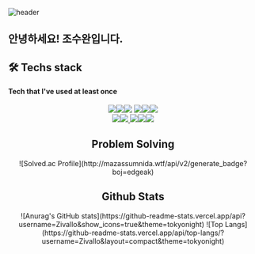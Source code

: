 ![header](https://capsule-render.vercel.app/api?type=waving&color=0:5433FF,50:20BDFF,100:A5FECB&height=200&section=header&text=Hello%20visitors!&fontColor=ffffff&fontSize=80&animation=twinkling&fontAlign=65)
## 안녕하세요! 조수완입니다. 

## 🛠 Techs stack
#### Tech that I've used at least once
<div align="center"><a href="" target="_blank"><img src="https://img.shields.io/badge/C-A8B9CC?style=for-the-badge&logo=C&logoColor=white"/></a><a href="" target="_blank"><img src="https://img.shields.io/badge/C++-00599C?style=for-the-badge&logo=C++&logoColor=white"/></a><a href="" target="_blank"><img src="https://img.shields.io/badge/Python-3776AB?style=for-the-badge&logo=Python&logoColor=white"/></a>
<a href="" target="_blank"><img src="https://img.shields.io/badge/HTML5-E34F26?style=for-the-badge&logo=HTML5&logoColor=white"/></a><a href="" target="_blank"><img src="https://img.shields.io/badge/CSS3-1572B6?style=for-the-badge&logo=CSS3&logoColor=white"/></a><a href="" target="_blank"><img src="https://img.shields.io/badge/JavaScript-F7DF1E?style=for-the-badge&logo=JavaScript&logoColor=white"/></a><a href="" target="_blank"></div>

<div align="center"><img src="https://img.shields.io/badge/MySQL-4479A1?style=for-the-badge&logo=MySQL&logoColor=white"/></a><a href="" target="_blank"><img src="https://img.shields.io/badge/Firebase-FFCA28?style=for-the-badge&logo=Firebase&logoColor=white"/></a><a href="" target="_blank">
<img src="https://img.shields.io/badge/Git-F05032?style=for-the-badge&logo=Git&logoColor=white"/></a><a href="" target="_blank"><img src="https://img.shields.io/badge/GitHub-181717?style=for-the-badge&logo=GitHub&logoColor=white"/></a><a href="" target="_blank"><img src="https://img.shields.io/badge/Notion-000000?style=for-the-badge&logo=Notion&logoColor=white"/></a></div>

<div align="center">  
<h2>Problem Solving</h2>
![Solved.ac Profile](http://mazassumnida.wtf/api/v2/generate_badge?boj=edgeak)

<h2>Github Stats</h2>
![Anurag's GitHub stats](https://github-readme-stats.vercel.app/api?username=Zivallo&show_icons=true&theme=tokyonight)  
![Top Langs](https://github-readme-stats.vercel.app/api/top-langs/?username=Zivallo&layout=compact&theme=tokyonight)
</div>

<!---
Zivallo/Zivallo is a ✨ special ✨ repository because its `README.md` (this file) appears on your GitHub profile.
You can click the Preview link to take a look at your changes.
--->
